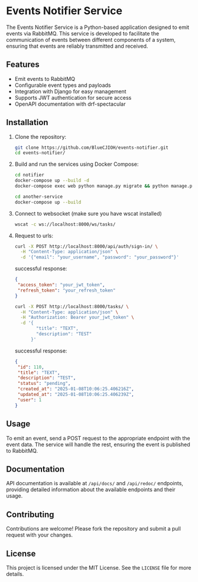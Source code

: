 # Events Notifier Service

The Events Notifier Service is a Python-based application designed to emit events via RabbitMQ. This service is developed to facilitate the communication of events between different components of a system, ensuring that events are reliably transmitted and received.

## Features

- Emit events to RabbitMQ
- Configurable event types and payloads
- Integration with Django for easy management
- Supports JWT authentication for secure access
- OpenAPI documentation with drf-spectacular

## Installation

1. Clone the repository:
   ```bash
   git clone https://github.com/BlueCJIOH/events-notifier.git
   cd events-notifier/
   ```

2. Build and run the services using Docker Compose:
   ```bash
   cd notifier
   docker-compose up --build -d
   docker-compose exec web python manage.py migrate && python manage.py loaddata fixtures/users.json
   ```
   
   ```bash
   cd another-service
   docker-compose up --build
   ```

3. Connect to websocket (make sure you have wscat installed)
   ```bash
   wscat -c ws://localhost:8000/ws/tasks/
   ```

4. Request to urls:
   ```bash
   curl -X POST http://localhost:8000/api/auth/sign-in/ \
     -H "Content-Type: application/json" \
     -d '{"email": "your_username", "password": "your_password"}'
   ```
   successful response:
   ```json
   {
    "access_token": "your_jwt_token",
    "refresh_token": "your_refresh_token"
   }
   ```
   ```bash
   curl -X POST http://localhost:8000/tasks/ \
     -H "Content-Type: application/json" \
     -H "Authorization: Bearer your_jwt_token" \
     -d '{
           "title": "TEXT",
           "description": "TEST"
         }'
   ```
   successful response:
   ```json
   {
    "id": 110,
    "title": "TEXT",
    "description": "TEST",
    "status": "pending",
    "created_at": "2025-01-08T10:06:25.406216Z",
    "updated_at": "2025-01-08T10:06:25.406239Z",
    "user": 1
   }
   ```

## Usage

To emit an event, send a POST request to the appropriate endpoint with the event data. The service will handle the rest, ensuring the event is published to RabbitMQ.

## Documentation

API documentation is available at `/api/docs/` and `/api/redoc/` endpoints, providing detailed information about the available endpoints and their usage.

## Contributing

Contributions are welcome! Please fork the repository and submit a pull request with your changes.

## License

This project is licensed under the MIT License. See the `LICENSE` file for more details.